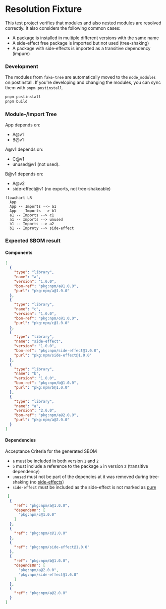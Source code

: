 # Resolution Fixture

This test project verifies that modules and also nested modules are resolved correctly. It also considers the following common cases:
- A package is installed in multiple different versions with the same name
- A side-effect free package is imported but not used (tree-shaking)
- A package with side-effects is imported as a transitive dependency (impure)

### Development

The modules from `fake-tree` are automatically moved to the `node_modules` on postinstall. If you're developing and changing the modules, you can sync them with `pnpm postinstall`.

```sh
pnpm postinstall
pnpm build
```

### Module-/Import Tree

App depends on:
- A@v1
- B@v1

A@v1 depends on:
- C@v1
- unused@v1 (not used).

B@v1 depends on:
- A@v2
- side-effect@v1 (no exports, not tree-shakeable)

```mermaid
flowchart LR
  App
  App -- Imports --> a1
  App -- Imports --> b1
  a1 -- Imports --> c1
  a1 -- Imports --> unused
  b1 -- Imports --> a2
  b1 -- Improty --> side-effect
```

### Expected SBOM result

#### Components

```json
[
  {
    "type": "library",
    "name": "a",
    "version": "1.0.0",
    "bom-ref": "pkg:npm/a@1.0.0",
    "purl": "pkg:npm/a@1.0.0"
  },
  {
    "type": "library",
    "name": "c",
    "version": "1.0.0",
    "bom-ref": "pkg:npm/c@1.0.0",
    "purl": "pkg:npm/c@1.0.0"
  },
  {
    "type": "library",
    "name": "side-effect",
    "version": "1.0.0",
    "bom-ref": "pkg:npm/side-effect@1.0.0",
    "purl": "pkg:npm/side-effect@1.0.0"
  },
  {
    "type": "library",
    "name": "b",
    "version": "1.0.0",
    "bom-ref": "pkg:npm/b@1.0.0",
    "purl": "pkg:npm/b@1.0.0"
  },
  {
    "type": "library",
    "name": "a",
    "version": "2.0.0",
    "bom-ref": "pkg:npm/a@2.0.0",
    "purl": "pkg:npm/a@2.0.0"
  }
]
```

#### Dependencies

Acceptance Criteria for the generated SBOM
- `a` must be included in both version `1` and `2`
- `b` must include a reference to the package `a` in version `2` (transitive dependency)
- `unused` must not be part of the depencies at it was removed during tree-shaking (no [side-effects](https://rollupjs.org/configuration-options/#no-side-effects))
- `side-effect` must be included as the side-effect is not marked as [pure](https://rollupjs.org/configuration-options/#pure)

```json
 [
  {
    "ref": "pkg:npm/a@1.0.0",
    "dependsOn": [
      "pkg:npm/c@1.0.0"
    ]
  },
  {
    "ref": "pkg:npm/c@1.0.0"
  },
  {
    "ref": "pkg:npm/side-effect@1.0.0"
  },
  {
    "ref": "pkg:npm/b@1.0.0",
    "dependsOn": [
      "pkg:npm/a@2.0.0",
      "pkg:npm/side-effect@1.0.0"
    ]
  },
  {
    "ref": "pkg:npm/a@2.0.0"
  }
]
```
